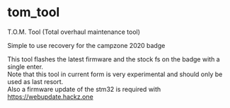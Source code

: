 # tom_tool
T.O.M. Tool (Total overhaul maintenance tool)

Simple to use recovery for the campzone 2020 badge

This tool flashes the latest firmware and the stock fs on the badge with a single enter.  
Note that this tool in current form is very experimental and should only be used as last resort.  
Also a firmware update of the stm32 is required with https://webupdate.hackz.one  


